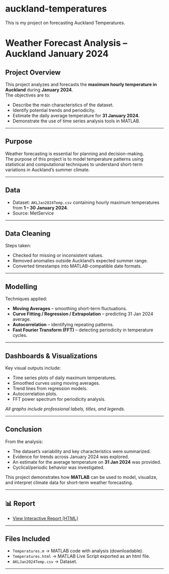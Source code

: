 # auckland-temperatures
This is my project on forecasting Auckland Temperatures.

# Weather Forecast Analysis – Auckland January 2024  

## Project Overview  
This project analyzes and forecasts the **maximum hourly temperature in Auckland** during **January 2024**.  
The objectives are to:  
- Describe the main characteristics of the dataset.  
- Identify potential trends and periodicity.  
- Estimate the daily average temperature for **31 January 2024**.  
- Demonstrate the use of time series analysis tools in MATLAB.  

---

## Purpose  
Weather forecasting is essential for planning and decision-making.  
The purpose of this project is to model temperature patterns using statistical and computational techniques to understand short-term variations in Auckland’s summer climate.  

---

## Data  
- Dataset: `AKLJan2024Temp.csv` containing hourly maximum temperatures from **1 – 30 January 2024**.  
- Source:  MetService 

---

## Data Cleaning  
Steps taken:  
- Checked for missing or inconsistent values.  
- Removed anomalies outside Auckland’s expected summer range.  
- Converted timestamps into MATLAB-compatible date formats.  

---

## Modelling  
Techniques applied:  
- **Moving Averages** – smoothing short-term fluctuations.  
- **Curve Fitting / Regression / Extrapolation** – predicting 31 Jan 2024 average.  
- **Autocorrelation** – identifying repeating patterns.  
- **Fast Fourier Transform (FFT)** – detecting periodicity in temperature cycles.  

---

## Dashboards & Visualizations  
Key visual outputs include:  
- Time series plots of daily maximum temperatures.  
- Smoothed curves using moving averages.  
- Trend lines from regression models.  
- Autocorrelation plots.  
- FFT power spectrum for periodicity analysis.  

_All graphs include professional labels, titles, and legends._  

---

## Conclusion  
From the analysis:  
- The dataset’s variability and key characteristics were summarized.  
- Evidence for trends across January 2024 was explored.  
- An estimate for the average temperature on **31 Jan 2024** was provided.  
- Cyclical/periodic behavior was investigated.  

This project demonstrates how **MATLAB** can be used to model, visualize, and interpret climate data for short-term weather forecasting.  

---

## 📊 Report  
- [View Interactive Report (HTML)](https://justicebeaver26.github.io/auckland-temperatures/Temperatures.html)  

---

## Files Included  
- `Temperatures.m` → MATLAB code with analysis (downloadable).
- `Temperatures.html` → MATLAB Live Script exported as an html file.    
- `AKLJan2024Temp.csv` → Dataset.  

---
